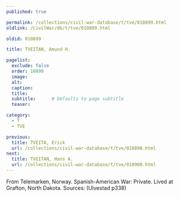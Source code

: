 ```yaml
---
published: true

permalink: /collections/civil-war-database/t/tve/010899.html
oldlink: /CivilWar/db/t/tve/010899.html

oldid: 010899

title: TVEITAN, Amund H.

pagelist:
  exclude: false
  order: 10899
  image: 
  alt:
  caption:
  title:
  subtitle:      # Defaults to page subtitle
  teaser:

category: 
  - T 
  - TVE

previous:
  title: TVEITA, Erick
  url: /collections/civil-war-database/t/tve/010898.html  
next:
  title: TVEITAN, Hans A.
  url: /collections/civil-war-database/t/tve/010900.html   
---
```

From Telemarken, Norway. Spanish-American War: Private. Lived at Grafton, North Dakota. Sources: (Ulvestad p338)